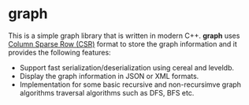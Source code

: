 # graph
This is a simple graph library that is written in modern C++. **graph** uses [Column Sparse Row (CSR)](https://en.wikipedia.org/wiki/Sparse_matrix#Compressed_sparse_row_.28CSR.2C_CRS_or_Yale_format.29) format to store the graph information and it provides the following features:
* Support fast serialization/deserialization using cereal and leveldb.
* Display the graph information in JSON or XML formats.
* Implementation for some basic recursive and non-recursimve graph algorithms traversal algorithms such as DFS, BFS etc.

